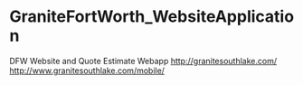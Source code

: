 # GraniteFortWorth_WebsiteApplication
DFW Website and Quote Estimate Webapp
http://granitesouthlake.com/
http://www.granitesouthlake.com/mobile/

